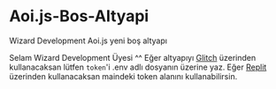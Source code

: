 # Aoi.js-Bos-Altyapi
Wizard Development Aoi.js yeni boş altyapı

Selam Wizard Development Üyesi ^^
Eğer altyapıyı [Glitch](www.glitch.com) üzerinden kullanacaksan lütfen `token`'i .env adlı dosyanın üzerine yaz.
Eğer [Replit](www.replit.com) üzerinden kullanacaksan maindeki token alanını kullanabilirsin.
